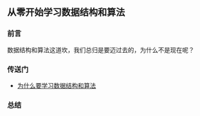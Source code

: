 ## 从零开始学习数据结构和算法

### 前言

数据结构和算法这道坎，我们总归是要迈过去的，为什么不是现在呢？

### 传送门

- [为什么要学习数据结构和算法](https://github.com/careteenL/webFEDeveloper/blob/master/Front-end-knowledge/data-structure_algorithm/20181008_why-to-study.md)

### 总结